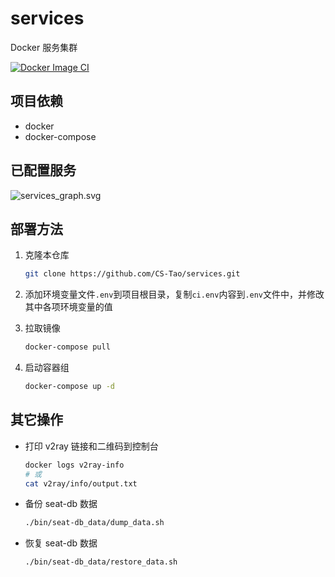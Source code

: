 # services

Docker 服务集群

[![Docker Image CI](https://github.com/CS-Tao/services/workflows/Docker%20Compose%20CI/badge.svg)](https://github.com/CS-Tao/services/actions)

## 项目依赖

- docker
- docker-compose

## 已配置服务

![services_graph.svg](https://home.cs-tao.cc/services/services_graph.svg)

## 部署方法

1. 克隆本仓库

    ```bash
    git clone https://github.com/CS-Tao/services.git
    ```

1. 添加环境变量文件`.env`到项目根目录，复制`ci.env`内容到`.env`文件中，并修改其中各项环境变量的值

1. 拉取镜像

    ```bash
    docker-compose pull
    ```

1. 启动容器组

    ```bash
    docker-compose up -d
    ```

## 其它操作

- 打印 v2ray 链接和二维码到控制台
    ```bash
    docker logs v2ray-info
    # 或
    cat v2ray/info/output.txt
    ```

- 备份 seat-db 数据
    ```bash
    ./bin/seat-db_data/dump_data.sh
    ```

- 恢复 seat-db 数据
    ```bash
    ./bin/seat-db_data/restore_data.sh
    ```

